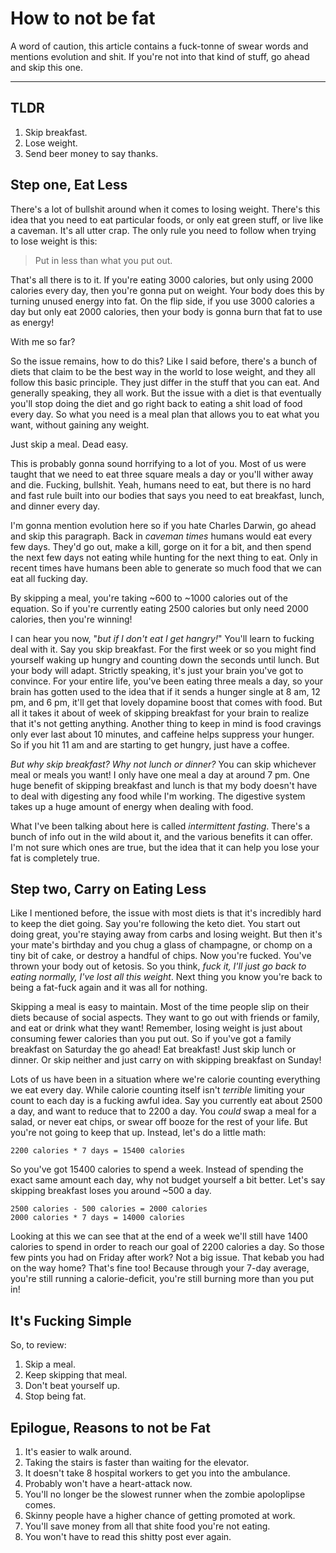 # How to not be fat

A word of caution, this article contains a fuck-tonne of swear words and mentions evolution and shit. If you're not into that kind of stuff, go ahead and skip this one.

---

## TLDR

1. Skip breakfast.
2. Lose weight.
3. Send beer money to say thanks.

## Step one, Eat Less

There's a lot of bullshit around when it comes to losing weight. There's this idea that you need to eat particular foods, or only eat green stuff, or live like a caveman. It's all utter crap. The only rule you need to follow when trying to lose weight is this:

> Put in less than what you put out.

That's all there is to it. If you're eating 3000 calories, but only using 2000 calories every day, then you're gonna put on weight. Your body does this by turning unused energy into fat. On the flip side, if you use 3000 calories a day but only eat 2000 calories, then your body is gonna burn that fat to use as energy!

With me so far?

So the issue remains, how to do this? Like I said before, there's a bunch of diets that claim to be the best way in the world to lose weight, and they all follow this basic principle. They just differ in the stuff that you can eat. And generally speaking, they all work. But the issue with a diet is that eventually you'll stop doing the diet and go right back to eating a shit load of food every day. So what you need is a meal plan that allows you to eat what you want, without gaining any weight.

Just skip a meal. Dead easy.

This is probably gonna sound horrifying to a lot of you. Most of us were taught that we need to eat three square meals a day or you'll wither away and die. Fucking, bullshit. Yeah, humans need to eat, but there is no hard and fast rule built into our bodies that says you need to eat breakfast, lunch, and dinner every day.

I'm gonna mention evolution here so if you hate Charles Darwin, go ahead and skip this paragraph. Back in _caveman times_ humans would eat every few days. They'd go out, make a kill, gorge on it for a bit, and then spend the next few days not eating while hunting for the next thing to eat. Only in recent times have humans been able to generate so much food that we can eat all fucking day.

By skipping a meal, you're taking ~600 to ~1000 calories out of the equation. So if you're currently eating 2500 calories but only need 2000 calories, then you're winning!

I can hear you now, "_but if I don't eat I get hangry!_" You'll learn to fucking deal with it. Say you skip breakfast. For the first week or so you might find yourself waking up hungry and counting down the seconds until lunch. But your body will adapt. Strictly speaking, it's just your brain you've got to convince. For your entire life, you've been eating three meals a day, so your brain has gotten used to the idea that if it sends a hunger single at 8 am, 12 pm, and 6 pm, it'll get that lovely dopamine boost that comes with food. But all it takes it about of week of skipping breakfast for your brain to realize that it's not getting anything. Another thing to keep in mind is food cravings only ever last about 10 minutes, and caffeine helps suppress your hunger. So if you hit 11 am and are starting to get hungry, just have a coffee.

_But why skip breakfast? Why not lunch or dinner?_ You can skip whichever meal or meals you want! I only have one meal a day at around 7 pm. One huge benefit of skipping breakfast and lunch is that my body doesn't have to deal with digesting any food while I'm working. The digestive system takes up a huge amount of energy when dealing with food.

What I've been talking about here is called _intermittent fasting_. There's a bunch of info out in the wild about it, and the various benefits it can offer. I'm not sure which ones are true, but the idea that it can help you lose your fat is completely true.

## Step two, Carry on Eating Less

Like I mentioned before, the issue with most diets is that it's incredibly hard to keep the diet going. Say you're following the keto diet. You start out doing great, you're staying away from carbs and losing weight. But then it's your mate's birthday and you chug a glass of champagne, or chomp on a tiny bit of cake, or destroy a handful of chips. Now you're fucked. You've thrown your body out of ketosis. So you think, _fuck it, I'll just go back to eating normally, I've lost all this weight_. Next thing you know you're back to being a fat-fuck again and it was all for nothing.

Skipping a meal is easy to maintain. Most of the time people slip on their diets because of social aspects. They want to go out with friends or family, and eat or drink what they want! Remember, losing weight is just about consuming fewer calories than you put out. So if you've got a family breakfast on Saturday the go ahead! Eat breakfast! Just skip lunch or dinner. Or skip neither and just carry on with skipping breakfast on Sunday!

Lots of us have been in a situation where we're calorie counting everything we eat every day. While calorie counting itself isn't _terrible_ limiting your count to each day is a fucking awful idea. Say you currently eat about 2500 a day, and want to reduce that to 2200 a day. You _could_ swap a meal for a salad, or never eat chips, or swear off booze for the rest of your life. But you're not going to keep that up. Instead, let's do a little math:

```text
2200 calories * 7 days = 15400 calories
```

So you've got 15400 calories to spend a week. Instead of spending the exact same amount each day, why not budget yourself a bit better. Let's say skipping breakfast loses you around ~500 a day.

```text
2500 calories - 500 calories = 2000 calories
2000 calories * 7 days = 14000 calories
```

Looking at this we can see that at the end of a week we'll still have 1400 calories to spend in order to reach our goal of 2200 calories a day. So those few pints you had on Friday after work? Not a big issue. That kebab you had on the way home? That's fine too! Because through your 7-day average, you're still running a calorie-deficit, you're still burning more than you put in!

## It's Fucking Simple

So, to review:

1. Skip a meal.
2. Keep skipping that meal.
3. Don't beat yourself up.
4. Stop being fat.

## Epilogue, Reasons to not be Fat

1. It's easier to walk around.
2. Taking the stairs is faster than waiting for the elevator.
3. It doesn't take 8 hospital workers to get you into the ambulance.
4. Probably won't have a heart-attack now.
5. You'll no longer be the slowest runner when the zombie apoloplipse comes.
6. Skinny people have a higher chance of getting promoted at work.
7. You'll save money from all that shite food you're not eating.
8. You won't have to read this shitty post ever again.

